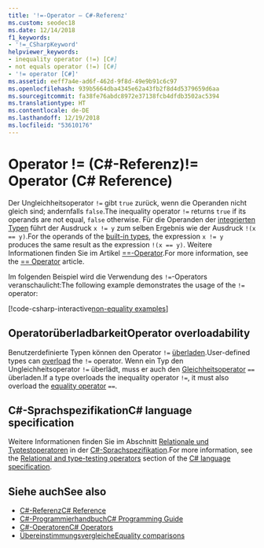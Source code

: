 ```yaml
---
title: '!=-Operator – C#-Referenz'
ms.custom: seodec18
ms.date: 12/14/2018
f1_keywords:
- '!=_CSharpKeyword'
helpviewer_keywords:
- inequality operator (!=) [C#]
- not equals operator (!=) [C#]
- '!= operator [C#]'
ms.assetid: eeff7a4e-ad6f-462d-9f8d-49e9b91c6c97
ms.openlocfilehash: 939b5664dba4345e62a43fb2f8d4d5379659d6aa
ms.sourcegitcommit: fa38fe76abdc8972e37138fcb4dfdb3502ac5394
ms.translationtype: HT
ms.contentlocale: de-DE
ms.lasthandoff: 12/19/2018
ms.locfileid: "53610176"
---
```

# <a name="-operator-c-reference"></a><span data-ttu-id="287f1-102">Operator != (C#-Referenz)</span><span class="sxs-lookup"><span data-stu-id="287f1-102">!= Operator (C# Reference)</span></span>

<span data-ttu-id="287f1-103">Der Ungleichheitsoperator `!=` gibt `true` zurück, wenn die Operanden nicht gleich sind; andernfalls `false`.</span><span class="sxs-lookup"><span data-stu-id="287f1-103">The inequality operator `!=` returns `true` if its operands are not equal, `false` otherwise.</span></span> <span data-ttu-id="287f1-104">Für die Operanden der [integrierten Typen](../keywords/built-in-types-table.md) führt der Ausdruck `x != y` zum selben Ergebnis wie der Ausdruck `!(x == y)`.</span><span class="sxs-lookup"><span data-stu-id="287f1-104">For the operands of the [built-in types](../keywords/built-in-types-table.md), the expression `x != y` produces the same result as the expression `!(x == y)`.</span></span> <span data-ttu-id="287f1-105">Weitere Informationen finden Sie im Artikel [==-Operator](equality-comparison-operator.md).</span><span class="sxs-lookup"><span data-stu-id="287f1-105">For more information, see the [== Operator](equality-comparison-operator.md) article.</span></span>

<span data-ttu-id="287f1-106">Im folgenden Beispiel wird die Verwendung des `!=`-Operators veranschaulicht:</span><span class="sxs-lookup"><span data-stu-id="287f1-106">The following example demonstrates the usage of the `!=` operator:</span></span>

[!code-csharp-interactive[non-equality examples](~/samples/snippets/csharp/language-reference/operators/EqualityAndNonEqualityExamples.cs#NonEquality)]

## <a name="operator-overloadability"></a><span data-ttu-id="287f1-107">Operatorüberladbarkeit</span><span class="sxs-lookup"><span data-stu-id="287f1-107">Operator overloadability</span></span>

<span data-ttu-id="287f1-108">Benutzerdefinierte Typen können den Operator `!=` [überladen](../keywords/operator.md).</span><span class="sxs-lookup"><span data-stu-id="287f1-108">User-defined types can [overload](../keywords/operator.md) the `!=` operator.</span></span> <span data-ttu-id="287f1-109">Wenn ein Typ den Ungleichheitsoperator `!=` überlädt, muss er auch den [Gleichheitsoperator](equality-comparison-operator.md) `==` überladen.</span><span class="sxs-lookup"><span data-stu-id="287f1-109">If a type overloads the inequality operator `!=`, it must also overload the [equality operator](equality-comparison-operator.md) `==`.</span></span>

## <a name="c-language-specification"></a><span data-ttu-id="287f1-110">C#-Sprachspezifikation</span><span class="sxs-lookup"><span data-stu-id="287f1-110">C# language specification</span></span>

<span data-ttu-id="287f1-111">Weitere Informationen finden Sie im Abschnitt [Relationale und Typtestoperatoren](~/_csharplang/spec/expressions.md#relational-and-type-testing-operators) in der [C#-Sprachspezifikation](../language-specification/index.md).</span><span class="sxs-lookup"><span data-stu-id="287f1-111">For more information, see the [Relational and type-testing operators](~/_csharplang/spec/expressions.md#relational-and-type-testing-operators) section of the [C# language specification](../language-specification/index.md).</span></span>

## <a name="see-also"></a><span data-ttu-id="287f1-112">Siehe auch</span><span class="sxs-lookup"><span data-stu-id="287f1-112">See also</span></span>

- [<span data-ttu-id="287f1-113">C#-Referenz</span><span class="sxs-lookup"><span data-stu-id="287f1-113">C# Reference</span></span>](../index.md)
- [<span data-ttu-id="287f1-114">C#-Programmierhandbuch</span><span class="sxs-lookup"><span data-stu-id="287f1-114">C# Programming Guide</span></span>](../../programming-guide/index.md)
- [<span data-ttu-id="287f1-115">C#-Operatoren</span><span class="sxs-lookup"><span data-stu-id="287f1-115">C# Operators</span></span>](index.md)
- [<span data-ttu-id="287f1-116">Übereinstimmungsvergleiche</span><span class="sxs-lookup"><span data-stu-id="287f1-116">Equality comparisons</span></span>](../../programming-guide/statements-expressions-operators/equality-comparisons.md)
